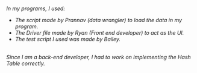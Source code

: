 <h6> In my programs, I used: 
 <ul>
  <li> The script made by Prannav (data wrangler) to load the data in my program. </li> 
  <li> The Driver file made by Ryan (Front end developer) to act as the UI. </li>
  <li> The test script I used was made by Bailey. </li> 
 </ul> 
  

 <br> 
Since I am a back-end developer, I had to work on implementing the Hash Table correctly. </h6>

